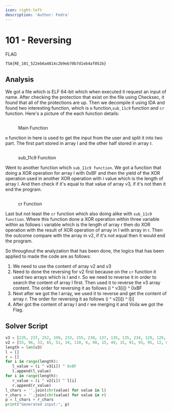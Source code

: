 ```yaml
---
icon: right-left
description: 'Author: Fedra'
---
```


# 101 - Reversing

FLAG

```
TSA{RE_101_522eb6a4814c2b9eb70b7d1eb4af052b}
```

## Analysis

We got a file which is ELF 64-bit which when executed it request an input of name. After checking the protection that exist on the file using Checksec, it found that all of the protections are up. Then we decompile it using IDA and found two interesting function, which is `m` function,`sub_11c9` function and `cr` function. Here's a picture of the each function details:

<figure><img src="broken-reference" alt=""><figcaption><p>Main Function</p></figcaption></figure>

`m` function in here is used to get the input from the user and split it into two part. The first part stored in array l and the other half stored in array r.

<figure><img src="broken-reference" alt=""><figcaption><p>sub_11c9 Function</p></figcaption></figure>

Went to another function which `sub_11c9 function`. We got a function that doing a XOR operation for array l with 0xBF and then the yield of the XOR operation used in another XOR operation with i value which is the length of array l. And then check if it's equal to that value of array v3, if it's not then it end the program.

<figure><img src="broken-reference" alt=""><figcaption><p>cr Function</p></figcaption></figure>

Last but not least the `cr` function which also doing alike with `sub_11c9 function`. Where this function done a XOR operation within three variable within as follows i variable which is the length of array r then do XOR operation with the result of XOR operation of array in l with array in r. Then the outcome compare with the array in v2, if it's not equal then it would end the program.

So throughout the analyzation that has been done, the logics that has been applied to made the code are as follows:

1. We need to use the content of array v2 and v3
2. Need to done the reversing for v2 first because on the `cr` function it used two arrays  which is l and r. So we need to reverse it in order to search the content of array l first. Then used it to reverse the v3 array content. The order for reversing it as follows (i ^ v3\[i]) ^ 0xBF
3. Next after we got the l array, we used it to reverse and get the content of array r. The order for reversing it as follows (i ^ v2\[i]) ^ l\[i]
4. After got the content of array l and r we merging it and Voila we got the Flag.



## Solver Script

```python
v3 = [235, 237, 252, 199, 233, 255, 230, 137, 135, 135, 234, 129, 129, 128, 212, 210, 153, 207, 153, 148, 154, 158]
v2 = [55, 96, 33, 65, 51, 34, 110, 6, 90, 15, 49, 15, 91, 93, 95, 12, 64, 64, 19, 25, 71, 92]
length = len(v3)
l = []
r = []
for i in range(length):
   l_value = (i ^ v3[i]) ^ 0xBF
   l.append(l_value) 
for i in range(length):
   r_value = (i ^ v2[i]) ^ l[i] 
   r.append(r_value)
l_chars = ''.join(chr(value) for value in l)
r_chars = ''.join(chr(value) for value in r)
p = l_chars + r_chars
print("Generated input:", p)
```
